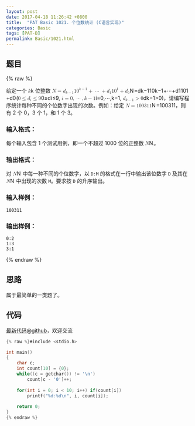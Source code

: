 ```yaml
---
layout: post
date: 2017-04-18 11:26:42 +0800
title:  "PAT Basic 1021. 个位数统计 (C语言实现)"
categories: Basic
tags: [PAT-B]
permalink: Basic/1021.html
---
```


## 题目

{% raw %}<div class="ques-view"><p>给定一个 <span class="katex"><span class="katex-mathml"><math><mrow><mi>k</mi></mrow>k</math></span><span aria-hidden="true" class="katex-html"><span class="strut" style="height:0.69444em;"></span><span class="strut bottom" style="height:0.69444em;vertical-align:0em;"></span><span class="base textstyle uncramped"><span class="mord mathit" style="margin-right:0.03148em;">k</span></span></span></span> 位整数 <span class="katex"><span class="katex-mathml"><math><mrow><mi>N</mi><mo>=</mo><msub><mi>d</mi><mrow><mi>k</mi><mo>−</mo><mn>1</mn></mrow></msub><mn>1</mn><msup><mn>0</mn><mrow><mi>k</mi><mo>−</mo><mn>1</mn></mrow></msup><mo>+</mo><mo>⋯</mo><mo>+</mo><msub><mi>d</mi><mn>1</mn></msub><mn>1</mn><msup><mn>0</mn><mn>1</mn></msup><mo>+</mo><msub><mi>d</mi><mn>0</mn></msub></mrow>N = d_{k-1}10^{k-1} + \cdots + d_1 10^1 + d_0</math></span><span aria-hidden="true" class="katex-html"><span class="strut" style="height:0.849108em;"></span><span class="strut bottom" style="height:1.057439em;vertical-align:-0.208331em;"></span><span class="base textstyle uncramped"><span class="mord mathit" style="margin-right:0.10903em;">N</span><span class="mrel">=</span><span class="mord"><span class="mord mathit">d</span><span class="msupsub"><span class="vlist"><span style="top:0.15em;margin-right:0.05em;margin-left:0em;"><span class="fontsize-ensurer reset-size5 size5"><span style="font-size:0em;">​</span></span><span class="reset-textstyle scriptstyle cramped mtight"><span class="mord scriptstyle cramped mtight"><span class="mord mathit mtight" style="margin-right:0.03148em;">k</span><span class="mbin mtight">−</span><span class="mord mathrm mtight">1</span></span></span></span><span class="baseline-fix"><span class="fontsize-ensurer reset-size5 size5"><span style="font-size:0em;">​</span></span>​</span></span></span></span><span class="mord mathrm">1</span><span class="mord"><span class="mord mathrm">0</span><span class="msupsub"><span class="vlist"><span style="top:-0.363em;margin-right:0.05em;"><span class="fontsize-ensurer reset-size5 size5"><span style="font-size:0em;">​</span></span><span class="reset-textstyle scriptstyle uncramped mtight"><span class="mord scriptstyle uncramped mtight"><span class="mord mathit mtight" style="margin-right:0.03148em;">k</span><span class="mbin mtight">−</span><span class="mord mathrm mtight">1</span></span></span></span><span class="baseline-fix"><span class="fontsize-ensurer reset-size5 size5"><span style="font-size:0em;">​</span></span>​</span></span></span></span><span class="mbin">+</span><span class="minner">⋯</span><span class="mbin">+</span><span class="mord"><span class="mord mathit">d</span><span class="msupsub"><span class="vlist"><span style="top:0.15em;margin-right:0.05em;margin-left:0em;"><span class="fontsize-ensurer reset-size5 size5"><span style="font-size:0em;">​</span></span><span class="reset-textstyle scriptstyle cramped mtight"><span class="mord mathrm mtight">1</span></span></span><span class="baseline-fix"><span class="fontsize-ensurer reset-size5 size5"><span style="font-size:0em;">​</span></span>​</span></span></span></span><span class="mord mathrm">1</span><span class="mord"><span class="mord mathrm">0</span><span class="msupsub"><span class="vlist"><span style="top:-0.363em;margin-right:0.05em;"><span class="fontsize-ensurer reset-size5 size5"><span style="font-size:0em;">​</span></span><span class="reset-textstyle scriptstyle uncramped mtight"><span class="mord mathrm mtight">1</span></span></span><span class="baseline-fix"><span class="fontsize-ensurer reset-size5 size5"><span style="font-size:0em;">​</span></span>​</span></span></span></span><span class="mbin">+</span><span class="mord"><span class="mord mathit">d</span><span class="msupsub"><span class="vlist"><span style="top:0.15em;margin-right:0.05em;margin-left:0em;"><span class="fontsize-ensurer reset-size5 size5"><span style="font-size:0em;">​</span></span><span class="reset-textstyle scriptstyle cramped mtight"><span class="mord mathrm mtight">0</span></span></span><span class="baseline-fix"><span class="fontsize-ensurer reset-size5 size5"><span style="font-size:0em;">​</span></span>​</span></span></span></span></span></span></span> (<span class="katex"><span class="katex-mathml"><math><mrow><mn>0</mn><mo>≤</mo><msub><mi>d</mi><mi>i</mi></msub><mo>≤</mo><mn>9</mn></mrow>0\le d_i \le 9</math></span><span aria-hidden="true" class="katex-html"><span class="strut" style="height:0.69444em;"></span><span class="strut bottom" style="height:0.84444em;vertical-align:-0.15em;"></span><span class="base textstyle uncramped"><span class="mord mathrm">0</span><span class="mrel">≤</span><span class="mord"><span class="mord mathit">d</span><span class="msupsub"><span class="vlist"><span style="top:0.15em;margin-right:0.05em;margin-left:0em;"><span class="fontsize-ensurer reset-size5 size5"><span style="font-size:0em;">​</span></span><span class="reset-textstyle scriptstyle cramped mtight"><span class="mord mathit mtight">i</span></span></span><span class="baseline-fix"><span class="fontsize-ensurer reset-size5 size5"><span style="font-size:0em;">​</span></span>​</span></span></span></span><span class="mrel">≤</span><span class="mord mathrm">9</span></span></span></span>, <span class="katex"><span class="katex-mathml"><math><mrow><mi>i</mi><mo>=</mo><mn>0</mn><mo separator="true">,</mo><mo>⋯</mo><mo separator="true">,</mo><mi>k</mi><mo>−</mo><mn>1</mn></mrow>i=0,\cdots ,k-1</math></span><span aria-hidden="true" class="katex-html"><span class="strut" style="height:0.69444em;"></span><span class="strut bottom" style="height:0.8888799999999999em;vertical-align:-0.19444em;"></span><span class="base textstyle uncramped"><span class="mord mathit">i</span><span class="mrel">=</span><span class="mord mathrm">0</span><span class="mpunct">,</span><span class="minner">⋯</span><span class="mpunct">,</span><span class="mord mathit" style="margin-right:0.03148em;">k</span><span class="mbin">−</span><span class="mord mathrm">1</span></span></span></span>, <span class="katex"><span class="katex-mathml"><math><mrow><msub><mi>d</mi><mrow><mi>k</mi><mo>−</mo><mn>1</mn></mrow></msub><mo>&gt;</mo><mn>0</mn></mrow>d_{k-1}&gt;0</math></span><span aria-hidden="true" class="katex-html"><span class="strut" style="height:0.69444em;"></span><span class="strut bottom" style="height:0.902771em;vertical-align:-0.208331em;"></span><span class="base textstyle uncramped"><span class="mord"><span class="mord mathit">d</span><span class="msupsub"><span class="vlist"><span style="top:0.15em;margin-right:0.05em;margin-left:0em;"><span class="fontsize-ensurer reset-size5 size5"><span style="font-size:0em;">​</span></span><span class="reset-textstyle scriptstyle cramped mtight"><span class="mord scriptstyle cramped mtight"><span class="mord mathit mtight" style="margin-right:0.03148em;">k</span><span class="mbin mtight">−</span><span class="mord mathrm mtight">1</span></span></span></span><span class="baseline-fix"><span class="fontsize-ensurer reset-size5 size5"><span style="font-size:0em;">​</span></span>​</span></span></span></span><span class="mrel">&gt;</span><span class="mord mathrm">0</span></span></span></span>)，请编写程序统计每种不同的个位数字出现的次数。例如：给定 <span class="katex"><span class="katex-mathml"><math><mrow><mi>N</mi><mo>=</mo><mn>1</mn><mn>0</mn><mn>0</mn><mn>3</mn><mn>1</mn><mn>1</mn></mrow>N = 100311</math></span><span aria-hidden="true" class="katex-html"><span class="strut" style="height:0.68333em;"></span><span class="strut bottom" style="height:0.68333em;vertical-align:0em;"></span><span class="base textstyle uncramped"><span class="mord mathit" style="margin-right:0.10903em;">N</span><span class="mrel">=</span><span class="mord mathrm">1</span><span class="mord mathrm">0</span><span class="mord mathrm">0</span><span class="mord mathrm">3</span><span class="mord mathrm">1</span><span class="mord mathrm">1</span></span></span></span>，则有 2 个 0，3 个 1，和 1 个 3。</p>
<h3 id="-">输入格式：</h3>
<p>每个输入包含 1 个测试用例，即一个不超过 1000 位的正整数 <span class="katex"><span class="katex-mathml"><math><mrow><mi>N</mi></mrow>N</math></span><span aria-hidden="true" class="katex-html"><span class="strut" style="height:0.68333em;"></span><span class="strut bottom" style="height:0.68333em;vertical-align:0em;"></span><span class="base textstyle uncramped"><span class="mord mathit" style="margin-right:0.10903em;">N</span></span></span></span>。</p>
<h3 id="-">输出格式：</h3>
<p>对 <span class="katex"><span class="katex-mathml"><math><mrow><mi>N</mi></mrow>N</math></span><span aria-hidden="true" class="katex-html"><span class="strut" style="height:0.68333em;"></span><span class="strut bottom" style="height:0.68333em;vertical-align:0em;"></span><span class="base textstyle uncramped"><span class="mord mathit" style="margin-right:0.10903em;">N</span></span></span></span> 中每一种不同的个位数字，以 <code>D:M</code> 的格式在一行中输出该位数字 <code>D</code> 及其在 <span class="katex"><span class="katex-mathml"><math><mrow><mi>N</mi></mrow>N</math></span><span aria-hidden="true" class="katex-html"><span class="strut" style="height:0.68333em;"></span><span class="strut bottom" style="height:0.68333em;vertical-align:0em;"></span><span class="base textstyle uncramped"><span class="mord mathit" style="margin-right:0.10903em;">N</span></span></span></span> 中出现的次数 <code>M</code>。要求按 <code>D</code> 的升序输出。</p>
<h3 id="-">输入样例：</h3>
<pre><code class="lang-in">100311
</code></pre>
<h3 id="-">输出样例：</h3>
<pre><code class="lang-out">0:2
1:3
3:1
</code></pre>
</div>{% endraw %}

## 思路

属于最简单的一类题了。

## 代码

[最新代码@github](https://github.com/OliverLew/PAT/blob/master/PATBasic/1021.c)，欢迎交流
```c
{% raw %}#include <stdio.h>

int main()
{
    char c;
    int count[10] = {0};
    while((c = getchar()) != '\n')
        count[c - '0']++;
    
    for(int i = 0; i < 10; i++) if(count[i])
        printf("%d:%d\n", i, count[i]);
    
    return 0;
}
{% endraw %}
```